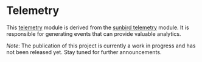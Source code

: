 # Telemetry

This [telemetry](https://github.com/mosip/sunbird-telemetry-sdk) module is derived from the [sunbird telemetry](https://github.com/project-sunbird/sunbird-telemetry-sdk) module. It is responsible for generating events that can provide valuable analytics.

_Note_: The publication of this project is currently a work in progress and has not been released yet. Stay tuned for further announcements.

